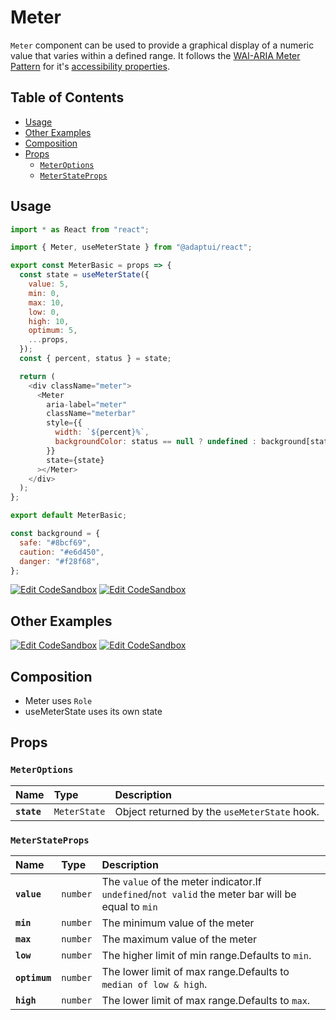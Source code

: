 # Meter

`Meter` component can be used to provide a graphical display of a numeric value
that varies within a defined range. It follows the
[WAI-ARIA Meter Pattern](https://www.w3.org/WAI/ARIA/apg/patterns/meter/) for
it's
[accessibility properties](https://www.w3.org/WAI/ARIA/apg/patterns/meter/#:~:text=Not%20applicable.-,WAI%2DARIA%20Roles%2C%20States%2C%20and%20Properties,-The%20element%20serving).

## Table of Contents

- [Usage](#usage)
- [Other Examples](#other-examples)
- [Composition](#composition)
- [Props](#props)
  - [`MeterOptions`](#meteroptions)
  - [`MeterStateProps`](#meterstateprops)

## Usage

```js
import * as React from "react";

import { Meter, useMeterState } from "@adaptui/react";

export const MeterBasic = props => {
  const state = useMeterState({
    value: 5,
    min: 0,
    max: 10,
    low: 0,
    high: 10,
    optimum: 5,
    ...props,
  });
  const { percent, status } = state;

  return (
    <div className="meter">
      <Meter
        aria-label="meter"
        className="meterbar"
        style={{
          width: `${percent}%`,
          backgroundColor: status == null ? undefined : background[status],
        }}
        state={state}
      ></Meter>
    </div>
  );
};

export default MeterBasic;

const background = {
  safe: "#8bcf69",
  caution: "#e6d450",
  danger: "#f28f68",
};
```

[![Edit CodeSandbox](https://img.shields.io/badge/Meter%20Basic-Open%20On%20CodeSandbox-%230971f1?style=for-the-badge&logo=codesandbox&labelColor=151515)](https://codesandbox.io/s/hilj09)
[![Edit CodeSandbox](https://img.shields.io/badge/Meter%20Basic%20TS-Open%20On%20CodeSandbox-%230971f1?style=for-the-badge&logo=codesandbox&labelColor=151515)](https://codesandbox.io/s/9du6u2)

## Other Examples

[![Edit CodeSandbox](https://img.shields.io/badge/Meter%20Styled-Open%20On%20CodeSandbox-%230971f1?style=for-the-badge&logo=codesandbox&labelColor=151515)](https://codesandbox.io/s/4b5zqx)
[![Edit CodeSandbox](https://img.shields.io/badge/Meter%20Styled%20TS-Open%20On%20CodeSandbox-%230971f1?style=for-the-badge&logo=codesandbox&labelColor=151515)](https://codesandbox.io/s/ii4jmn)

## Composition

- Meter uses `Role`
- useMeterState uses its own state

## Props

### `MeterOptions`

| Name        | Type                    | Description                                  |
| :---------- | :---------------------- | :------------------------------------------- |
| **`state`** | <code>MeterState</code> | Object returned by the `useMeterState` hook. |

### `MeterStateProps`

| Name          | Type                | Description                                                                                        |
| :------------ | :------------------ | :------------------------------------------------------------------------------------------------- |
| **`value`**   | <code>number</code> | The `value` of the meter indicator.If `undefined`/`not valid` the meter bar will be equal to `min` |
| **`min`**     | <code>number</code> | The minimum value of the meter                                                                     |
| **`max`**     | <code>number</code> | The maximum value of the meter                                                                     |
| **`low`**     | <code>number</code> | The higher limit of min range.Defaults to `min`.                                                   |
| **`optimum`** | <code>number</code> | The lower limit of max range.Defaults to `median of low & high`.                                   |
| **`high`**    | <code>number</code> | The lower limit of max range.Defaults to `max`.                                                    |
